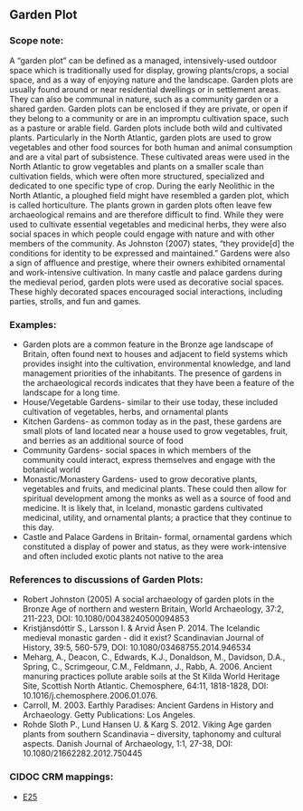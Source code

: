 
## Garden Plot 

###  Scope note: 
A “garden plot” can be defined as a managed, intensively-used outdoor space which is traditionally used for display, growing plants/crops, a social space, and as a way of enjoying nature and the landscape. Garden plots are usually found around or near residential dwellings or in settlement areas. They can also be communal in nature, such as a community garden or a shared garden. Garden plots can be enclosed if they are private, or open if they belong to a community or are in an impromptu cultivation space, such as a pasture or arable field. Garden plots include both wild and cultivated plants. Particularly in the North Atlantic, garden plots are used to grow vegetables and other food sources for both human and animal consumption and are a vital part of subsistence. These cultivated areas were used in the North Atlantic to grow vegetables and plants on a smaller scale than cultivation fields, which were often more structured, specialized and dedicated to one specific type of crop. During the early Neolithic in the North Atlantic, a ploughed field might have resembled a garden plot, which is called horticulture. The plants grown in garden plots often leave few archaeological remains and are therefore difficult to find. While they were used to cultivate essential vegetables and medicinal herbs, they were also social spaces in which people could engage with nature and with other members of the community. As Johnston (2007) states, “they provide[d] the conditions for identity to be expressed and maintained.” Gardens were also a sign of affluence and prestige, where their owners exhibited ornamental and work-intensive cultivation. In many castle and palace gardens during the medieval period, garden plots were used as decorative social spaces. These highly decorated spaces encouraged social interactions, including parties, strolls, and fun and games.

### Examples: 

* Garden plots are a common feature in the Bronze age landscape of Britain, often found next to houses and adjacent to field systems which provides insight into the cultivation, environmental knowledge, and land management priorities of the inhabitants. The presence of gardens in the archaeological records indicates that they have been a feature of the landscape for a long time. 
* House/Vegetable Gardens- similar to their use today, these included cultivation of vegetables, herbs, and ornamental plants
* Kitchen Gardens- as common today as in the past, these gardens are small plots of land located near a house used to grow vegetables, fruit, and berries as an additional source of food
* Community Gardens- social spaces in which members of the community could interact, express themselves and engage with the botanical world
* Monastic/Monastery Gardens- used to grow decorative plants, vegetables and fruits, and medicinal plants. These could then allow for spiritual development among the monks as well as a source of food and medicine. It is likely that, in Iceland, monastic gardens cultivated medicinal, utility, and ornamental plants; a practice that they continue to this day.
* Castle and Palace Gardens in Britain- formal, ornamental gardens which constituted a display of power and status, as they were work-intensive and often included exotic plants not native to the area 

### References to discussions of Garden Plots:

* Robert Johnston (2005) A social archaeology of garden plots in the Bronze Age of northern and western Britain, World Archaeology, 37:2, 211-223, DOI: 10.1080/00438240500094853 
* Kristjánsdóttir S., Larsson I. & Arvid Åsen P. 2014. The Icelandic medieval monastic garden - did it exist? Scandinavian Journal of History, 39:5, 560-579, DOI: 10.1080/03468755.2014.946534 
* Meharg, A., Deacon, C., Edwards, K.J., Donaldson, M., Davidson, D.A., Spring, C., Scrimgeour, C.M., Feldmann, J., Rabb, A. 2006. Ancient manuring practices pollute arable soils at the St Kilda World Heritage Site, Scottish North Atlantic. Chemosphere, 64:11, 1818-1828, DOI: 10.1016/j.chemosphere.2006.01.076.
* Carroll, M. 2003. Earthly Paradises: Ancient Gardens in History and Archaeology. Getty Publications: Los Angeles.
* Rohde Sloth P., Lund Hansen U. & Karg S. 2012. Viking Age garden plants from southern Scandinavia – diversity, taphonomy and cultural aspects. Danish Journal of Archaeology, 1:1, 27-38, DOI: 10.1080/21662282.2012.750445


### CIDOC CRM mappings: 

* [E25](http://www.cidoc-crm.org/Entity/e25-man-made-feature/version-6.2.2)

